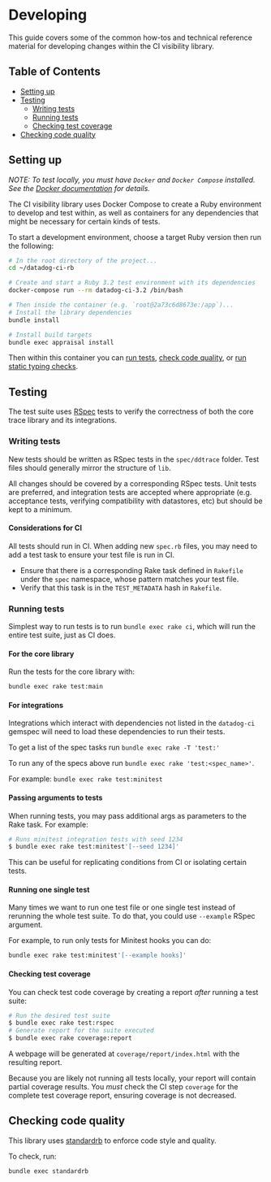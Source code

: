 # Developing

This guide covers some of the common how-tos and technical reference material for developing changes within the CI visibility library.

## Table of Contents

- [Setting up](#setting-up)
- [Testing](#testing)
  - [Writing tests](#writing-tests)
  - [Running tests](#running-tests)
  - [Checking test coverage](#checking-test-coverage)
- [Checking code quality](#checking-code-quality)

## Setting up

*NOTE: To test locally, you must have `Docker` and `Docker Compose` installed. See the [Docker documentation](https://docs.docker.com/compose/install/) for details.*

The CI visibility library uses Docker Compose to create a Ruby environment to develop and test within, as well
as containers for any dependencies that might be necessary for certain kinds of tests.

To start a development environment, choose a target Ruby version then run the following:

```bash
# In the root directory of the project...
cd ~/datadog-ci-rb

# Create and start a Ruby 3.2 test environment with its dependencies
docker-compose run --rm datadog-ci-3.2 /bin/bash

# Then inside the container (e.g. `root@2a73c6d8673e:/app`)...
# Install the library dependencies
bundle install

# Install build targets
bundle exec appraisal install
```

Then within this container you can [run tests](#running-tests), [check code quality](#checking-code-quality), or
[run static typing checks](/docs/StaticTypingGuide.md).

## Testing

The test suite uses [RSpec](https://rspec.info/) tests to verify the correctness of both the core trace library and its integrations.

### Writing tests

New tests should be written as RSpec tests in the `spec/ddtrace` folder. Test files should generally mirror the structure of `lib`.

All changes should be covered by a corresponding RSpec tests. Unit tests are preferred, and integration tests are accepted where appropriate (e.g. acceptance tests, verifying compatibility with datastores, etc) but should be kept to a minimum.

#### Considerations for CI

All tests should run in CI. When adding new `spec.rb` files, you may need to add a test task to ensure your test file is run in CI.

- Ensure that there is a corresponding Rake task defined in `Rakefile` under the `spec` namespace, whose pattern matches your test file.
- Verify that this task is in the `TEST_METADATA` hash in `Rakefile`.

### Running tests

Simplest way to run tests is to run `bundle exec rake ci`, which will run the entire test suite, just as CI does.

#### For the core library

Run the tests for the core library with:

```bash
bundle exec rake test:main
```

#### For integrations

Integrations which interact with dependencies not listed in the `datadog-ci` gemspec will need to load these dependencies to run their tests.

To get a list of the spec tasks run `bundle exec rake -T 'test:'`

To run any of the specs above run `bundle exec rake 'test:<spec_name>'`.

For example: `bundle exec rake test:minitest`

#### Passing arguments to tests

When running tests, you may pass additional args as parameters to the Rake task. For example:

```bash
# Runs minitest integration tests with seed 1234
$ bundle exec rake test:minitest'[--seed 1234]'
```

This can be useful for replicating conditions from CI or isolating certain tests.

#### Running one single test

Many times we want to run one test file or one single test instead of rerunning the whole test suite.
To do that, you could use `--example` RSpec argument.

For example, to run only tests for  Minitest hooks you can do:

```bash
bundle exec rake test:minitest'[--example hooks]'
```

#### Checking test coverage

You can check test code coverage by creating a report *after* running a test suite:

```bash
# Run the desired test suite
$ bundle exec rake test:rspec
# Generate report for the suite executed
$ bundle exec rake coverage:report
```

A webpage will be generated at `coverage/report/index.html` with the resulting report.

Because you are likely not running all tests locally, your report will contain partial coverage results.
You *must* check the CI step `coverage` for the complete test coverage report, ensuring coverage is not
decreased.

## Checking code quality

This library uses [standardrb](https://github.com/standardrb/standard) to enforce code style and quality.

To check, run:

```bash
bundle exec standardrb
```
